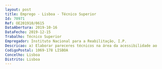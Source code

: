 ```yaml
--- 
layout: post
title: Emprego - Lisboa - Técnico Superior
Id: 70971
Ref: OE201910/0615
DataAbertura: 2019-10-16
DataFecho: 2019-12-15
Trabalho: Técnico Superior
Empregador: Instituto Nacional para a Reabilitação, I.P.
Descricao: a) Elaborar pareceres técnicos na área da acessibilidade ao meio edificado, transportes, serviços e equipamentos.b) Elaborar e acompanhar estudos científicos e técnicos no âmbito da acessibilidade.c) Elaborar documentação com vista à sensibilização, divulgação e aplicação dos conceitos e normas da acessibilidade para todos.d) Organizar processos e emitir pareceres relativos à temática da acessibilidade em transportes (públicos e privados) com vista à tomada de medidas legislativas e de âmbito social relacionadas com este tema.e) Colaborar com várias entidades na elaboração de pareceres técnicos relativos a questões de acessibilidade e ao cumprimento das normas técnicas do Decreto Lei n.º 163 2006, de 8 de agosto, alterado pelo Decreto Lei n.º 125 2017, de 4 de outubro.f) Acompanhar ações de fiscalização às instalações e espaços circundantes da administração central e dos institutos públicos que revistam a natureza de serviços personalizados e de fundos públicos.g) Participação nos processos de elaboração e revisão dos instrumentos de gestão territorial, designadamente planos diretores municipais, planos de urbanização e de planos de pormenor.h) Promover a aplicação dos conceitos vertidos na Convenção sobre os direitos das pessoas com deficiência.j) Promover projetos e programas que contribuam para a melhoria da qualidade de vida das pessoas com deficiências ou incapacidade.k) Identificar áreas de incidência prioritária de estudos de natureza científica e técnica e propor incentivos à investigação nesses domínios.
CodigoPostal: 1069-178 LISBOA
Concelho: Lisboa
Distrito: Lisboa
--- 
```


